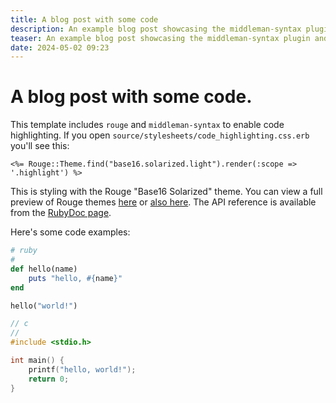 ```yaml
---
title: A blog post with some code
description: An example blog post showcasing the middleman-syntax plugin and code highlighting with Rouge.
teaser: An example blog post showcasing the middleman-syntax plugin and code highlighting with Rouge.
date: 2024-05-02 09:23
---
```


# A blog post with some code.

This template includes `rouge` and `middleman-syntax` to enable code highlighting. If you open `source/stylesheets/code_highlighting.css.erb` you'll see this:

```erb
<%= Rouge::Theme.find("base16.solarized.light").render(:scope => '.highlight') %>
```

This is styling with the Rouge "Base16 Solarized" theme. You can view a full preview of Rouge themes [here](https://mazhuang.org/rouge-themes/#bw) or [also here](https://spsarolkar.github.io/rouge-theme-preview/). The API reference is available from the [RubyDoc page](https://www.rubydoc.info/gems/rouge/3.2.1/Rouge/Themes).

Here's some code examples:

```ruby
# ruby
#
def hello(name)
	puts "hello, #{name}"
end

hello("world!")
```

```c
// c
//
#include <stdio.h>

int main() {
	printf("hello, world!");
	return 0;
}
```
